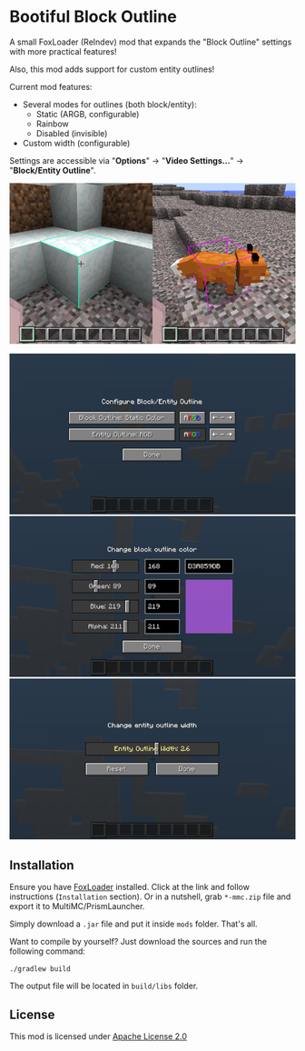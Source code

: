 # Bootiful Block Outline

A small FoxLoader (ReIndev) mod that expands the "Block Outline" settings with more practical features!

Also, this mod adds support for custom entity outlines!

Current mod features:
- Several modes for outlines (both block/entity):
  - Static (ARGB, configurable)
  - Rainbow
  - Disabled (invisible)
- Custom width (configurable)

Settings are accessible via "**Options**" -> "**Video Settings...**" -> "**Block/Entity Outline**".

![Mod Showcase Image](https://github.com/tracystacktrace/BootifulBlockOutline/raw/main/docs/showcase_4.png)

![Configuration Screenshot 1](https://github.com/tracystacktrace/BootifulBlockOutline/raw/main/docs/showcase_1.png)
![Configuration Screenshot 2](https://github.com/tracystacktrace/BootifulBlockOutline/raw/main/docs/showcase_2.png)
![Configuration Screenshot 3](https://github.com/tracystacktrace/BootifulBlockOutline/raw/main/docs/showcase_3.png)

## Installation

Ensure you have [FoxLoader](https://github.com/Fox2Code/FoxLoader) installed. Click at the link and follow instructions (`Installation` section). Or in a nutshell, grab `*-mmc.zip` file and export it to MultiMC/PrismLauncher.

Simply download a `.jar` file and put it inside `mods` folder. That's all.

Want to compile by yourself? Just download the sources and run the following command:
```shell
./gradlew build
```

The output file will be located in `build/libs` folder.

## License

This mod is licensed under [Apache License 2.0](https://github.com/tracystacktrace/BootifulBlockOutline/blob/main/LICENSE)